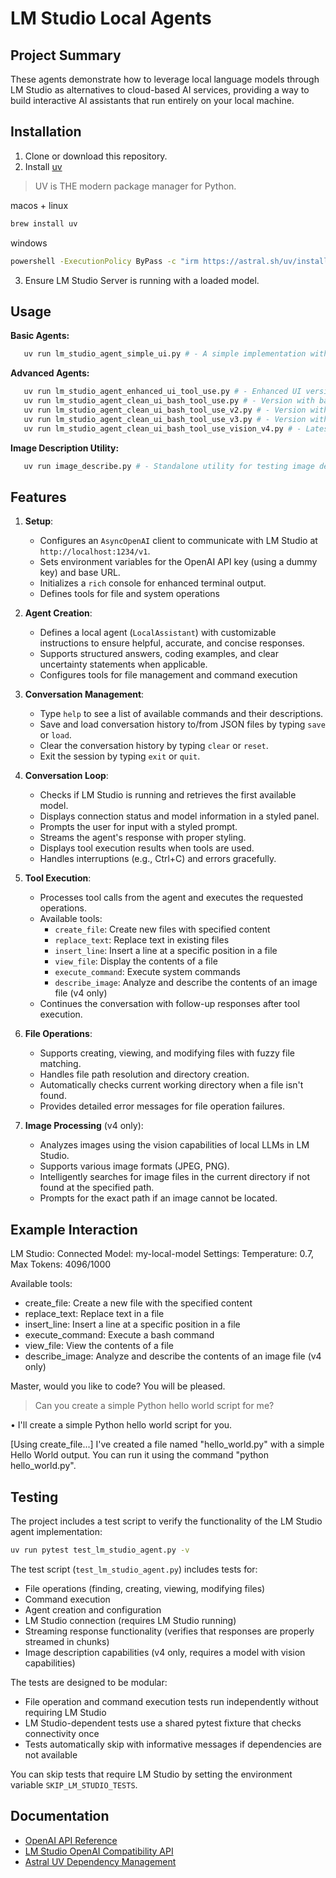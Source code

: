# LM Studio Local Agents

## Project Summary

These agents demonstrate how to leverage local language models through LM Studio as alternatives to cloud-based AI services, providing a way to build interactive AI assistants that run entirely on your local machine.

## Installation

1. Clone or download this repository.
2. Install [uv](https://docs.astral.sh/uv/getting-started/installation/) 
> UV is THE modern package manager for Python.

macos + linux
```bash
brew install uv
```

windows
```bash
powershell -ExecutionPolicy ByPass -c "irm https://astral.sh/uv/install.ps1 | iex"
```

3. Ensure LM Studio Server is running with a loaded model.


## Usage

**Basic Agents:**
```bash
   uv run lm_studio_agent_simple_ui.py # - A simple implementation with basic UI formatting
```

**Advanced Agents:**
```bash
   uv run lm_studio_agent_enhanced_ui_tool_use.py # - Enhanced UI version with tool use capabilities
   uv run lm_studio_agent_clean_ui_bash_tool_use.py # - Version with bash and tool use support
   uv run lm_studio_agent_clean_ui_bash_tool_use_v2.py # - Version with improved bash and tool use support
   uv run lm_studio_agent_clean_ui_bash_tool_use_v3.py # - Version with additional improvements and stability enhancements
   uv run lm_studio_agent_clean_ui_bash_tool_use_vision_v4.py # - Latest version with image description capabilities
```

**Image Description Utility:**
```bash
   uv run image_describe.py # - Standalone utility for testing image description with LM Studio
```

## Features

1. **Setup**:
   - Configures an `AsyncOpenAI` client to communicate with LM Studio at `http://localhost:1234/v1`.
   - Sets environment variables for the OpenAI API key (using a dummy key) and base URL.
   - Initializes a `rich` console for enhanced terminal output.
   - Defines tools for file and system operations

2. **Agent Creation**:
   - Defines a local agent (`LocalAssistant`) with customizable instructions to ensure helpful, accurate, and concise responses.
   - Supports structured answers, coding examples, and clear uncertainty statements when applicable.
   - Configures tools for file management and command execution

3. **Conversation Management**:
   - Type `help` to see a list of available commands and their descriptions.
   - Save and load conversation history to/from JSON files by typing `save` or `load`.
   - Clear the conversation history by typing `clear` or `reset`.
   - Exit the session by typing `exit` or `quit`.

4. **Conversation Loop**:
   - Checks if LM Studio is running and retrieves the first available model.
   - Displays connection status and model information in a styled panel.
   - Prompts the user for input with a styled prompt.
   - Streams the agent's response with proper styling.
   - Displays tool execution results when tools are used.
   - Handles interruptions (e.g., Ctrl+C) and errors gracefully.

5. **Tool Execution**:
   - Processes tool calls from the agent and executes the requested operations.
   - Available tools:
     - `create_file`: Create new files with specified content
     - `replace_text`: Replace text in existing files
     - `insert_line`: Insert a line at a specific position in a file
     - `view_file`: Display the contents of a file
     - `execute_command`: Execute system commands
     - `describe_image`: Analyze and describe the contents of an image file (v4 only)
   - Continues the conversation with follow-up responses after tool execution.

6. **File Operations**:
   - Supports creating, viewing, and modifying files with fuzzy file matching.
   - Handles file path resolution and directory creation.
   - Automatically checks current working directory when a file isn't found.
   - Provides detailed error messages for file operation failures.

7. **Image Processing** (v4 only):
   - Analyzes images using the vision capabilities of local LLMs in LM Studio.
   - Supports various image formats (JPEG, PNG).
   - Intelligently searches for image files in the current directory if not found at the specified path.
   - Prompts for the exact path if an image cannot be located.

## Example Interaction

LM Studio: Connected
Model: my-local-model
Settings: Temperature: 0.7, Max Tokens: 4096/1000

Available tools:
- create_file: Create a new file with the specified content
- replace_text: Replace text in a file
- insert_line: Insert a line at a specific position in a file
- execute_command: Execute a bash command
- view_file: View the contents of a file
- describe_image: Analyze and describe the contents of an image file (v4 only)

Master, would you like to code? You will be pleased.

> Can you create a simple Python hello world script for me?

• I'll create a simple Python hello world script for you.

[Using create_file...]
I've created a file named "hello_world.py" with a simple Hello World output. You can run it using the command "python hello_world.py".

## Testing

The project includes a test script to verify the functionality of the LM Studio agent implementation:

```bash
uv run pytest test_lm_studio_agent.py -v
```

The test script (`test_lm_studio_agent.py`) includes tests for:
- File operations (finding, creating, viewing, modifying files)
- Command execution
- Agent creation and configuration
- LM Studio connection (requires LM Studio running)
- Streaming response functionality (verifies that responses are properly streamed in chunks)
- Image description capabilities (v4 only, requires a model with vision capabilities)

The tests are designed to be modular:
- File operation and command execution tests run independently without requiring LM Studio
- LM Studio-dependent tests use a shared pytest fixture that checks connectivity once
- Tests automatically skip with informative messages if dependencies are not available

You can skip tests that require LM Studio by setting the environment variable `SKIP_LM_STUDIO_TESTS`.

## Documentation

- [OpenAI API Reference](https://platform.openai.com/docs/api-reference/introduction)
- [LM Studio OpenAI Compatibility API](https://lmstudio.ai/docs/app/api/endpoints/openai)
- [Astral UV Dependency Management](https://docs.astral.sh/uv/)